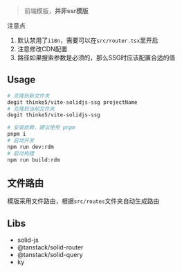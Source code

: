 > 前端模版，**并非ssr模版**

注意点

1. 默认禁用了`i18n`，需要可以在`src/router.tsx`里开启
2. 注意修改CDN配置
3. 路径如果搜索参数是必须的，那么SSG时应该配置合适的值

## Usage

```bash
# 克隆到新文件夹
degit thinke5/vite-solidjs-ssg projectName
# 克隆到当前文件夹
degit thinke5/vite-solidjs-ssg
```

```sh
# 安装依赖，建议使用 pnpm
pnpm i
# 启动开发
npm run dev:rdm
# 启动构建
npm run build:rdm
```

## 文件路由

模版采用文件路由，根据`src/routes`文件夹自动生成路由

## Libs

- solid-js
- @tanstack/solid-router
- @tanstack/solid-query
- ky
